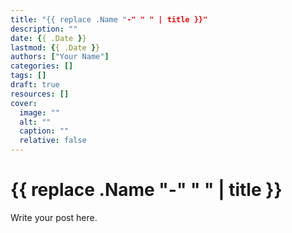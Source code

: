 ```yaml
---
title: "{{ replace .Name "-" " " | title }}"
description: ""
date: {{ .Date }}
lastmod: {{ .Date }}
authors: ["Your Name"]
categories: []
tags: []
draft: true
resources: []
cover:
  image: ""
  alt: ""
  caption: ""
  relative: false
---
```


# {{ replace .Name "-" " " | title }}

Write your post here.
